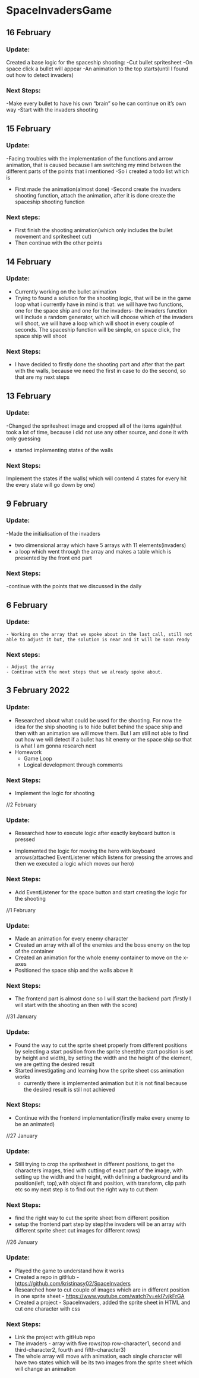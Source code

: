 # SpaceInvadersGame

## 16 February

### Update:
Created a base logic for the spaceship shooting: 
  -Cut bullet spritesheet
  -On space click a bullet will appear
  -An animation to the top starts(until I found out how to detect invaders)

 ### Next Steps: 
-Make every bullet to have his own “brain” so he can continue on it’s own way
-Start with the invaders shooting

## 15 February 

### Update:
-Facing troubles with the implementation of the functions and arrow animation, that is caused because I am switching my mind between the different parts of the points that i mentioned
-So i created a todo list which is
- First made the animation(almost done)
-Second create the invaders shooting function, attach the animation, after it is done create the spaceship shooting function

### Next steps:
- First finish the shooting animation(which only includes the bullet movement and spritesheet cut)
- Then continue with the other points 

## 14 February 

### Update:
- Currently working on the bullet animation 
- Trying to found a solution for the shooting logic, that will be in the game loop what i currently have in mind is that:
we will have two functions, one for the space ship and one for the invaders- the invaders function will include a random generator, which will choose which of the invaders will shoot, we will have a loop which will shoot in every couple of seconds. The spaceship function will be simple, on space click, the space ship will shoot

### Next Steps:
- I have decided to firstly done the shooting part and after that the part with the walls, because we need the first in case to do the second, so that are my next steps 

## 13 February 

### Update:
-Changed the spritesheet image and cropped all of the items again(that took a lot of time, because i did not use any other source, and done it with only guessing
- started implementing states of the walls

### Next Steps:
Implement the states if the walls( which will contend 4 states for every hit the every state will go down by one)

## 9 February

### Update:
 -Made the initialisation of the invaders
- two dimensional array which have 5 arrays with 11 elements(invaders)
- a loop which went through the array and makes a table which is presented by the front end part

### Next Steps:
-continue with the points that we discussed in the daily

## 6 February

### Update:
	- Working on the array that we spoke about in the last call, still not able to adjust it but, the solution is near and it will be soon ready
  
### Next steps:
	- Adjust the array
	- Continue with the next steps that we already spoke about.

## 3 February 2022

### Update:
- Researched about what could be used for the shooting. For now the idea for the ship shooting is to hide bullet behind the space ship and then with an animation we will move them. But I am still not able to find out how we will detect if a bullet has hit enemy or the space ship so that is what I am gonna research next
- Homework
  - Game Loop
  - Logical development through comments

### Next Steps:
- Implement the logic for shooting

//2 February

### Update:
- Researched how to execute logic after exactly keyboard button is pressed

- Implemented the logic for moving the hero with keyboard arrows(attached EventListener which listens for pressing the arrows and then we executed a logic which moves our hero)

### Next Steps:
- Add EventListener for the space button and start creating the logic for the shooting


//1 February

### Update:

- Made an animation for every enemy character
- Created an array with all of the enemies and the boss enemy on the top of the container
- Created an animation for the whole enemy container to move on the x-axes
- Positioned the space ship and the walls above it

### Next Steps:

- The frontend part is almost done so I will start the backend part (firstly I will start with the shooting an then with the score)


//31 January

### Update:

- Found the way to cut the sprite sheet properly from different positions by selecting a start position from the sprite sheet(the start position is set by height and width), by setting the width and the height of the element, we are getting the desired result
- Started investigating and learning how the sprite sheet css animation works
  - currently there is implemented animation but it is not final because the desired result is still not achieved

### Next Steps:

- Continue with the frontend implementation(firstly make every enemy to be an animated)


//27 January

### Update:

- Still trying to crop the spritesheet in different positions, to get the characters images, tried with cutting of exact part of the image, with setting up the width and the height, with defining a background and its position(left, top),with object fit and position, with transform, clip path etc so my next step is to find out the right way to cut them

### Next Steps:

-  find the right way to cut the sprite sheet from different position
- setup the frontend part  step by step(the invaders will be an array with different sprite sheet cut images for different rows)


//26 January

### Update:

- Played the game to understand how it works
- Created a repo in gitHub - https://github.com/kristinasy02/SpaceInvaders
- Researched how to cut couple of images which are in different position in one sprite sheet - https://www.youtube.com/watch?v=ekI7vjkFrGA
- Created a project - SpaceInvaders, added the sprite sheet in HTML and cut one character with css

### Next Steps:

- Link the project with gitHub repo
- The invaders - array with five rows(top row-character1, second and third-character2, fourth and fifth-character3)
- The whole array will move with animation, each single character will have two states which will be its two images from the sprite sheet which will change an animation

